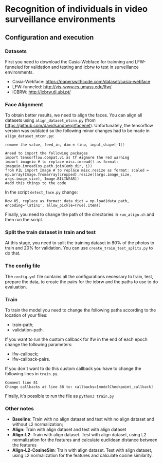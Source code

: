 # Recognition of individuals in video surveillance environments

## Configuration and execution
### Datasets
First you need to download the Casia-Webface for trainning and LFW-funneled for validation and testing and icbrw to test in surveillance environments.
* Casia-Webface: https://paperswithcode.com/dataset/casia-webface
* LFW-funneled: http://vis-www.cs.umass.edu/lfw/
* ICBRW: http://icbrw.di.ubi.pt/

### Face Alignment
To obtain better results, we need to align the faces.
You can align all datasets using `align_dataset_mtcnn.py` (from https://github.com/davidsandberg/facenet).
Unfortunately, the tensorflow version was outdated so the following minor changes had to be made in `align_dataset_mtcnn.py`:
```
remove the value, feed_in, dim = (inp, input_shape[-1])

#need to import the following packages
import tensorflow.compat.v1 as tf #ignore the red warning
import imageio # to replace misc.imread() as format: imageio.imread(os.path.join(emb_dir, i))
from PIL import Image # to replace misc.resize as format: scaled = np.array(Image.fromarray(cropped).resize((args.image_size, args.image_size), Image.BILINEAR))
#add this things to the code
```
In the script `detect_face.py` change:
```
Row 85, replace as format: data_dict = np.load(data_path, encoding='latin1', allow_pickle=True).item()
```

Finally, you need to change the path of the directories in `run_align.sh` and then run the script.

### Split the train dataset in train and test
At this stage, you need to split the training dataset in 80% of the photos to train and 20% for validation. You can use `create_train_test_splits.py` to do that.

### The config file
The `config.yml` file contains all the configurations necessary to train, test, prepare the data, to create the pairs for the icbrw and the paths to use to do evaluation.

### Train
To train the model you need to change the following paths according to the location of your files:
* train-path;
* validation-path.

If you want to run the custom callback for lfw in the end of each epoch change the following parameters:
* lfw-callback;
* lfw-callback-pairs.

If you don´t want to do this custom callback you have to change the following lines in `train.py`.
```
Comment line 81
Change callbacks at line 88 to: callbacks=[modelCheckpoint_callback]
```

Finally, it's possible to run the file as `python3 train.py`

### Other notes
* **Baseline**: Train with no align dataset and test with no align dataset and without L2 normalization;
* **Align**: Train with align dataset and test with align dataset
* **Align-L2**: Train with align dataset. Test with align dataset, using L2 normalization for the features and calculate euclidean distance between the features
* **Align-L2-CosineSim**: Train with align dataset. Test with align dataset, using L2 normalization for the features and calculate cosine similarity.